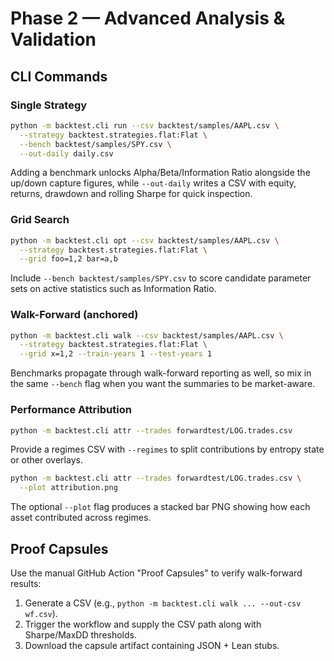 # Phase 2 — Advanced Analysis & Validation

## CLI Commands

### Single Strategy

```bash
python -m backtest.cli run --csv backtest/samples/AAPL.csv \
  --strategy backtest.strategies.flat:Flat \
  --bench backtest/samples/SPY.csv \
  --out-daily daily.csv
```

Adding a benchmark unlocks Alpha/Beta/Information Ratio alongside the up/down
capture figures, while `--out-daily` writes a CSV with equity, returns,
drawdown and rolling Sharpe for quick inspection.

### Grid Search

```bash
python -m backtest.cli opt --csv backtest/samples/AAPL.csv \
  --strategy backtest.strategies.flat:Flat \
  --grid foo=1,2 bar=a,b
```

Include `--bench backtest/samples/SPY.csv` to score candidate parameter sets on
active statistics such as Information Ratio.

### Walk-Forward (anchored)

```bash
python -m backtest.cli walk --csv backtest/samples/AAPL.csv \
  --strategy backtest.strategies.flat:Flat \
  --grid x=1,2 --train-years 1 --test-years 1
```

Benchmarks propagate through walk-forward reporting as well, so mix in the same
`--bench` flag when you want the summaries to be market-aware.

### Performance Attribution

```bash
python -m backtest.cli attr --trades forwardtest/LOG.trades.csv
```

Provide a regimes CSV with `--regimes` to split contributions by entropy state or
other overlays.

```bash
python -m backtest.cli attr --trades forwardtest/LOG.trades.csv \
  --plot attribution.png
```

The optional `--plot` flag produces a stacked bar PNG showing how each asset
contributed across regimes.

## Proof Capsules

Use the manual GitHub Action "Proof Capsules" to verify walk-forward results:

1. Generate a CSV (e.g., `python -m backtest.cli walk ... --out-csv wf.csv`).
2. Trigger the workflow and supply the CSV path along with Sharpe/MaxDD
   thresholds.
3. Download the capsule artifact containing JSON + Lean stubs.

